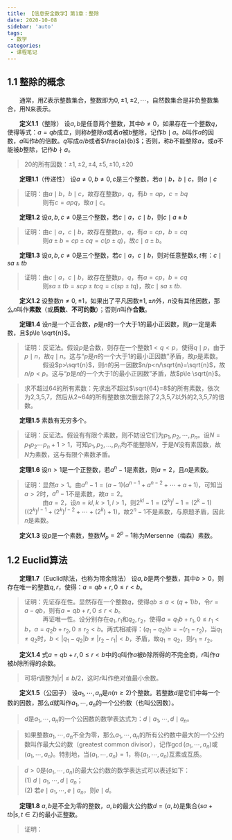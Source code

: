 ```yaml
---
title: 【信息安全数学】第1章：整除
date: 2020-10-08
sidebar: 'auto'
tags:
 - 数学
categories:
 - 课程笔记
---
```


## 1.1 整除的概念

&emsp;&emsp;通常，用$\mathrm{Z}$表示整数集合，整数即为$0,\pm1,\pm2,\cdots$，自然数集合是非负整数集合，用$\mathrm{N}$来表示。

**&emsp;&emsp;定义1.1**（整除） 设$a,b$是任意两个整数，其中$b\ne 0$，如果存在一个整数$q$，使得等式：$a=qb$成立，则称$b$整除$a$或者$a$被$b$整除，记作$b\mid a$。$b$叫作$a$的因数，$a$叫作$b$的倍数。$q$写成$a/b$或者$\frac{a}{b}$；否则，称$b$不能整除$a$，或$a$不能被$b$整除，记作$b\nmid a$。
> 20的所有因数：$\pm1,\pm2,\pm4,\pm5,\pm10,\pm20$

**&emsp;&emsp;定理1.1**（传递性） 设$a\ne 0,b\ne 0,c$是三个整数，若$a\mid b$，$b\mid c$，则$a\mid c$
> 证明：由$a\mid b$，$b\mid c$，故存在整数$p$，$q$，有$b=ap$，$c=bq$<br>
> &emsp;&emsp;&emsp;则有$c=apq$，故$a\mid c$。

**&emsp;&emsp;定理1.2** 设$a,b,c\ne 0$是三个整数，若$c\mid a$，$c\mid b$，则$c\mid a\pm b$
> 证明：由$c\mid a$，$c\mid b$，故存在整数$p$，$q$，有$a=cp$，$b=cq$<br>
> &emsp;&emsp;&emsp;则$a\pm b=cp\pm cq=c(p\pm q)$，故$c\mid a\pm b$。

**&emsp;&emsp;定理1.3** 设$a,b,c\ne 0$是三个整数，若$c\mid a$，$c\mid b$，则对任意整数$s,t$有：$c\mid sa\pm tb$
> 证明：由$c\mid a$，$c\mid b$，故存在整数$p$，$q$，有$a=cp$，$b=cq$<br>
> &emsp;&emsp;&emsp;则$sa\pm tb=scp\pm tcq=c(sp\pm tq)$，故$c\mid sa\pm tb$.

**&emsp;&emsp;定义1.2** 设整数$n\ne 0,\pm1$，如果出了平凡因数$\pm1,\pm n$外，$n$没有其他因数，那么$n$叫作**素数**（或**质数**、**不可约数**）；否则$n$叫作**合数**。

**&emsp;&emsp;定理1.4** 设$n$是一个正合数，$p$是$n$的一个大于1的最小正因数，则$p$一定是素数，且$p\le \sqrt{n}$。
> 证明：反证法。假设$p$是合数，则存在一个整数$1<q<p$，使得$q\mid p$，由于$p\mid n$，故$q\mid n$。这与“$p$是$n$的一个大于1的最小正因数”矛盾，故$p$是素数。<br>
> &emsp;&emsp;&emsp;假设$p>\sqrt{n}$，则$n$的另一因数$n/p<n/\sqrt{n}=\sqrt{n}$，故$n/p<p$。这与“$p$是$n$的一个大于1的最小正因数”矛盾，故$p\le \sqrt{n}$。

> 求不超过64的所有素数：先求出不超过$\sqrt{64}=8$的所有素数，依次为2,3,5,7，然后从2~64的所有整数依次删去除了2,3,5,7以外的2,3,5,7的倍数。

**&emsp;&emsp;定理1.5** 素数有无穷多个。
> 证明：反证法。假设有有限个素数，则不妨设它们为$p_1,p_2,\cdots,p_n$。设$N=p_1p_2\cdots p_n+1>1$，可知$p_1,p_2,...,p_n$均不能整除$N$，于是$N$没有素因数，故$N$为素数，这与有限个素数矛盾。

**&emsp;&emsp;定理1.6** 设$n>1$是一个正整数，若$a^n-1$是素数，则$a=2$，且$n$是素数。
> 证明：显然$a>1$。由$a^n-1=(a-1)(a^{n-1}+a^{n-2}+\cdots +a+1)$，可知当$a>2$时，$a^n-1$不是素数，故$a=2$。<br>
> &emsp;&emsp;&emsp;由$a=2$，设$n=kl,k>1,l>1$，则$2^{kl}-1=(2^k)^l-1$$=(2^k-1)((2^k)^{l-1}+(2^k)^{l-2}+\cdots +(2^k)+1)$，故$2^n-1$不是素数，与原题矛盾，因此$n$是素数。

**&emsp;&emsp;定义1.3** 设$p$是一个素数，整数$M_p=2^p-1$称为Mersenne（梅森）素数。

## 1.2 Euclid算法

**&emsp;&emsp;定理1.7**（Euclid除法，也称为带余除法） 设$a,b$是两个整数，其中$b>0$，则存在唯一的整数$q,r$，使得：$a=qb+r,0\le r<b$。
> 证明：先证存在性。显然存在一个整数$q$，使得$qb\le a<(q+1)b$，令$r=a-qb$，则有$a=qb+r,0\le r<b$。<br>
> &emsp;&emsp;&emsp;再证唯一性。设分别存在$q_1,r_1$和$q_2,r_2$，使得$a=q_1b+r_1,0\le r_1<b$，$a=q_2b+r_2,0\le r_2<b$。两式相减得：$(q_1-q_2)b=-(r_1-r_2)$，当$q_1\ne q_2$时，$b<|q_1-q_2|b\ne |r_2-r_1|<b$，矛盾，故$q_1=q_2$，则$r_1=r_2$。

**&emsp;&emsp;定义1.4** 式$a=qb+r,0\le r<b$中的$q$叫作$a$被$b$除所得的不完全商，$r$叫作$a$被$b$除所得的余数。
> 可将$r$调整为$|r|\le b/2$，这时$r$叫作绝对值最小余数。

**&emsp;&emsp;定义1.5**（公因子） 设$a_1,\cdots,a_n$是$n(n\ge 2)$个整数。若整数$d$是它们中每一个数的因数，那么$d$就叫作$a_1,\cdots,a_n$的一个公约数（也叫公因数）。
> $d$是$a_1,\cdots,a_n$的一个公因数的数学表达式为：$d\mid a_1,\cdots,d\mid a_n$。

> 如果整数$a_1,\cdots,a_n$不全为零，那么$a_1,\cdots,a_n$的所有公约数中最大的一个公约数叫作最大公约数（greatest common divisor），记作$\gcd(a_1,\cdots,a_n)$或$(a_1,\cdots,a_n)$。特别地，当$(a_1,\cdots,a_n)=1$，称$(a_1,\cdots,a_n)$互素或互质。

> $d>0$是$(a_1,\cdots,a_n)$的最大公约数的数学表达式可以表述如下：<br>
> (1) $d\mid a_1,\cdots,d\mid a_n$；<br>
> (2) 若$e\mid a_1,\cdots,e\mid a_n$，则$e\mid d$。

**&emsp;&emsp;定理1.8** $a,b$是不全为零的整数，$a,b$的最大公约数$d=(a,b)$是集合$\{sa+tb|s,t\in\mathrm{Z}\}$的最小正整数。
> 证明：